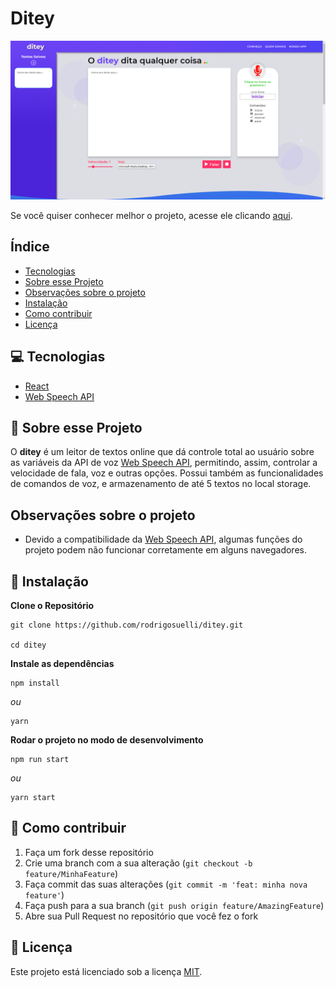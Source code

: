 # Ditey

<img src="./static/screenshot.png" alt="screenshot">

Se você quiser conhecer melhor o projeto, acesse ele clicando [aqui](https://ditey.netlify.app/).

## Índice

* [Tecnologias](#-tecnologias)
* [Sobre esse Projeto](#-sobre-esse-projeto)
* [Observações sobre o projeto](#observações-sobre-o-projeto)
* [Instalação](#-instalação)
* [Como contribuir](#-como-contribuir)
* [Licença](#memo-licença)

## 💻 Tecnologias

- [React](https://reactjs.org)
- [Web Speech API](https://developer.mozilla.org/en-US/docs/Web/API/Web_Speech_API)

## 🧾 Sobre esse Projeto

O **ditey** é um leitor de textos online que dá controle total ao usuário sobre as variáveis da API de voz [Web Speech
API](https://developer.mozilla.org/en-US/docs/Web/API/Web_Speech_API), permitindo, assim, controlar a velocidade de
fala, voz e outras opções. Possui também as funcionalidades de comandos de voz, e armazenamento de até 5 textos no local
storage.

## Observações sobre o projeto

- Devido a compatibilidade da [Web Speech
API](https://developer.mozilla.org/en-US/docs/Web/API/Web_Speech_API), algumas funções do projeto podem não funcionar
corretamente em alguns navegadores.


## 🚀 Instalação

**Clone o Repositório**

```
git clone https://github.com/rodrigosuelli/ditey.git

cd ditey
```

**Instale as dependências**

```
npm install
```
_ou_

```
yarn
```
**Rodar o projeto no modo de desenvolvimento**

```
npm run start
```
_ou_

```
yarn start
```

## 🤔 Como contribuir

1. Faça um fork desse repositório
2. Crie uma branch com a sua alteração (`git checkout -b feature/MinhaFeature`)
3. Faça commit das suas alterações (`git commit -m 'feat: minha nova feature'`)
4. Faça push para a sua branch (`git push origin feature/AmazingFeature`)
5. Abre sua Pull Request no repositório que você fez o fork

## :memo: Licença

Este projeto está licenciado sob a licença [MIT](./LICENSE).

